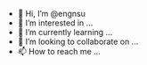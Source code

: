 - 👋 Hi, I’m @engnsu
- 👀 I’m interested in ...
- 🌱 I’m currently learning ...
- 💞️ I’m looking to collaborate on ...
- 📫 How to reach me ...

<!---
engnsu/engnsu is a ✨ special ✨ repository because its `README.md` (this file) appears on your GitHub profile.
You can click the Preview link to take a look at your changes.
--->
